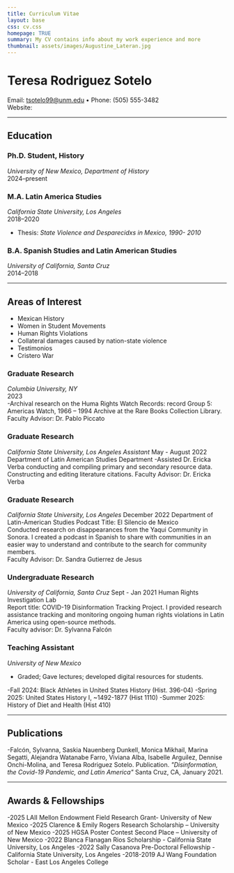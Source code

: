 ```yaml
---
title: Curriculum Vitae
layout: base
css: cv.css
homepage: TRUE
summary: My CV contains info about my work experience and more
thumbnail: assets/images/Augustine_Lateran.jpg
---
```


# Teresa Rodriguez Sotelo
Email: tsotelo99@unm.edu • Phone: (505) 555-3482  
Website:  

---

## Education

### Ph.D. Student, History
*University of New Mexico, Department of History*  
2024–present    

### M.A. Latin America Studies
*California State University, Los Angeles*  
2018–2020  
- Thesis: *State Violence and Desparecidxs in Mexico, 1990- 2010*  

### B.A. Spanish Studies and Latin American Studies 
*University of California, Santa Cruz*  
2014–2018  

---

## Areas of Interest
- Mexican History 
- Women in Student Movements
- Human Rights Violations
- Collateral damages caused by nation-state violence
- Testimonios 
- Cristero War

### Graduate Research 
*Columbia University, NY*  
2023  
-Archival research on the Huma Rights Watch Records: record Group 5: Americas Watch, 1966 – 1994 Archive at the Rare Books Collection Library.   
Faculty Advisor: Dr. Pablo Piccato  

### Graduate Research 
*California State University, Los Angeles Assistant*
May - August 2022
Department of Latin American Studies Department 
-Assisted Dr. Ericka Verba conducting and compiling primary and secondary resource data. Constructing and editing literature citations. 
Faculty Advisor: Dr. Ericka Verba  

  ### Graduate Research                                                                           
*California State University, Los Angeles* 
December 2022 
Department of Latin-American Studies 
Podcast Title: El Silencio de Mexico                                        
Conducted research on disappearances from the Yaqui Community in Sonora. I created a podcast in Spanish to share with communities in an easier way to understand and contribute to the search for community members.  
Faculty Advisor: Dr. Sandra Gutierrez de Jesus 

 ### Undergraduate Research 
 *University of California, Santa Cruz* 
 Sept - Jan 2021 
Human Rights Investigation Lab    
Report title: COVID-19 Disinformation Tracking Project. I provided research assistance tracking and monitoring ongoing human rights violations in Latin America using open-source methods.  
Faculty advisor: Dr. Sylvanna Falcón 
 

### Teaching Assistant
*University of New Mexico*    
- Graded; Gave lectures; developed digital resources for students.  

-Fall 2024: Black Athletes in United States History (Hist. 396-04)
-Spring 2025: United States History I, ~1492-1877 (Hist 1110)
-Summer 2025: History of Diet and Health (Hist 410)

---
## Publications
-Falcón, Sylvanna, Saskia Nauenberg Dunkell, Monica Mikhail, Marina Segatti, Alejandra Watanabe Farro, Viviana Alba, Isabelle Arguilez, Dennise Onchi-Molina, and Teresa Rodriguez Sotelo. Publication. *"Disinformation, the Covid-19 Pandemic, and Latin America"* Santa Cruz, CA, January 2021.   
 
---

## Awards & Fellowships
-2025 LAII Mellon Endowment Field Research Grant- University of New Mexico 
-2025 Clarence & Emily Rogers Research Scholarship – University of New Mexico 
-2025 HGSA Poster Contest Second Place – University of New Mexico 
-2022 Blanca Flanagan Rios Scholarship - California State University, Los Angeles 
-2022 Sally Casanova Pre-Doctoral Fellowship - California State University, Los Angeles 
-2018-2019 AJ Wang Foundation Scholar - East Los Angeles College  


